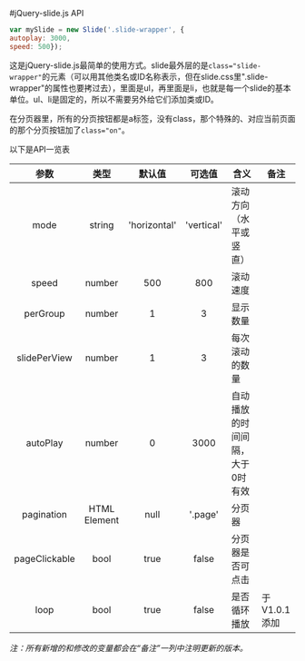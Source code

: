 #jQuery-slide.js API

```javascript
var mySlide = new Slide('.slide-wrapper', {
autoplay: 3000,
speed: 500});
```

这是jQuery-slide.js最简单的使用方式。slide最外层的是`class="slide-wrapper"`的元素（可以用其他类名或ID名称表示，但在slide.css里".slide-wrapper"的属性也要拷过去），里面是ul，再里面是li，也就是每一个slide的基本单位。ul、li是固定的，所以不需要另外给它们添加类或ID。

在分页器里，所有的分页按钮都是a标签，没有class，那个特殊的、对应当前页面的那个分页按钮加了`class="on"`。

以下是API一览表

| 参数 | 类型 | 默认值 | 可选值 | 含义 | 备注
| :----: | :----: | :----: | :----: | ----- | ----- |
| mode | string | 'horizontal' | 'vertical' | 滚动方向（水平或竖直）| |
| speed | number | 500 | 800 | 滚动速度 | |
| perGroup | number | 1 | 3 | 显示数量 | |
| slidePerView | number | 1 | 3 | 每次滚动的数量 | |
| autoPlay | number | 0 | 3000 |自动播放的时间间隔，大于0时有效 | |
| pagination | HTML Element | null | '.page' | 分页器 | |
| pageClickable | bool | true | false | 分页器是否可点击 | |
| loop | bool | true | false | 是否循环播放 | 于V1.0.1添加 |

_注：所有新增的和修改的变量都会在“备注”一列中注明更新的版本。_

